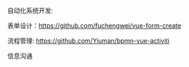 自动化系统开发:


表单设计：https://github.com/fuchengwei/vue-form-create


流程管理: https://github.com/Yiuman/bpmn-vue-activiti

信息沟通
